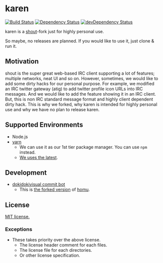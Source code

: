 # karen

[![Build Status](https://travis-ci.org/karen-irc/karen.svg?branch=master)](https://travis-ci.org/karen-irc/karen)
[![Dependency Status](https://david-dm.org/karen-irc/karen.svg)](https://david-dm.org/karen-irc/karen)
[![devDependency Status](https://david-dm.org/karen-irc/karen/dev-status.svg)](https://david-dm.org/karen-irc/karen#info=devDependencies)

karen is a [shout](https://github.com/erming/shout)-fork just for highly personal use.

So maybe, no releases are planned.
If you would like to use it, just clone & run it.

## Motivation

shout is the super great web-based IRC client supporting a lot of features; multiple networks, neat UI and so on.
However, sometimes, we would like to add some dirty hacks for our personal purpose.
For example, we modified an IRC twitter gateway (atig) to add twitter profile icon URLs into IRC messages. And we would like to add the feature showing it in an IRC client. But, this is non IRC standard message format and highly client dependent dirty hack. This is why we forked, why karen is intended for highly personal use and why we have no plan to release karen.

## Supported Environments

- Node.js
- [yarn](https://yarnpkg.com/)
  - We can use it as our 1st tier package manager. You can use `npm` instead.
  - [We uses the latest](./.travis.yml).

## Development

- [dokidokivisual commit bot](http://cq-dokidokivisual.rhcloud.com/queue/karen)
  - This is [the forked version](https://github.com/karen-irc/homu) of [homu](https://github.com/barosl/homu).


## License

[MIT license.](./LICENSE.txt)

### Exceptions

- These takes priority over the above license.
    - The license header comment for each files.
    - The license file for each directories.
    - Or other license specification.
